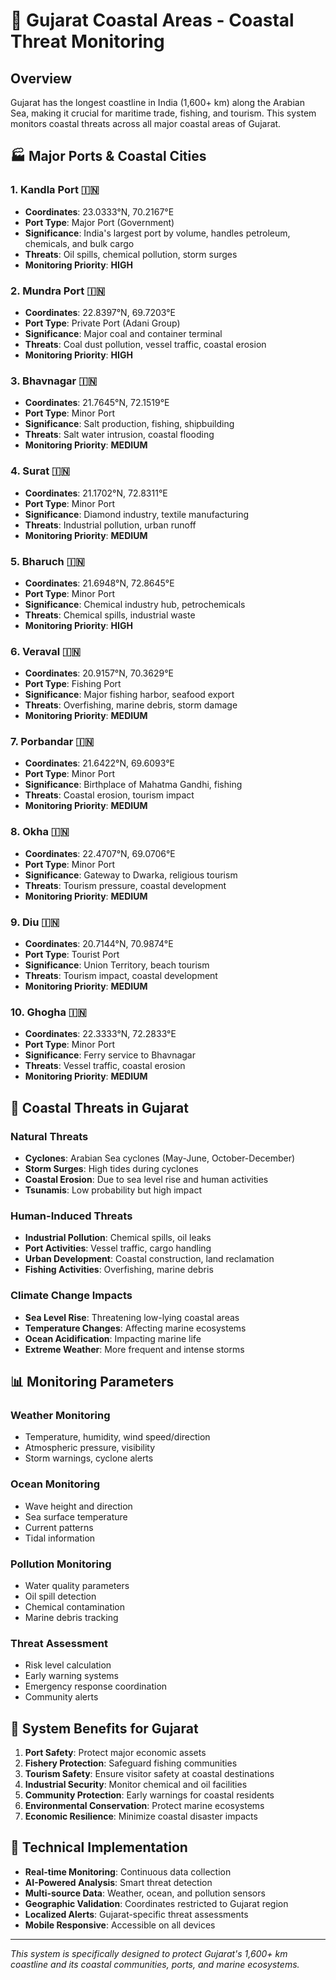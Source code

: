# 🌊 Gujarat Coastal Areas - Coastal Threat Monitoring

## Overview
Gujarat has the longest coastline in India (1,600+ km) along the Arabian Sea, making it crucial for maritime trade, fishing, and tourism. This system monitors coastal threats across all major coastal areas of Gujarat.

## 🏭 Major Ports & Coastal Cities

### 1. **Kandla Port** 🇮🇳
- **Coordinates**: 23.0333°N, 70.2167°E
- **Port Type**: Major Port (Government)
- **Significance**: India's largest port by volume, handles petroleum, chemicals, and bulk cargo
- **Threats**: Oil spills, chemical pollution, storm surges
- **Monitoring Priority**: **HIGH**

### 2. **Mundra Port** 🇮🇳
- **Coordinates**: 22.8397°N, 69.7203°E
- **Port Type**: Private Port (Adani Group)
- **Significance**: Major coal and container terminal
- **Threats**: Coal dust pollution, vessel traffic, coastal erosion
- **Monitoring Priority**: **HIGH**

### 3. **Bhavnagar** 🇮🇳
- **Coordinates**: 21.7645°N, 72.1519°E
- **Port Type**: Minor Port
- **Significance**: Salt production, fishing, shipbuilding
- **Threats**: Salt water intrusion, coastal flooding
- **Monitoring Priority**: **MEDIUM**

### 4. **Surat** 🇮🇳
- **Coordinates**: 21.1702°N, 72.8311°E
- **Port Type**: Minor Port
- **Significance**: Diamond industry, textile manufacturing
- **Threats**: Industrial pollution, urban runoff
- **Monitoring Priority**: **MEDIUM**

### 5. **Bharuch** 🇮🇳
- **Coordinates**: 21.6948°N, 72.8645°E
- **Port Type**: Minor Port
- **Significance**: Chemical industry hub, petrochemicals
- **Threats**: Chemical spills, industrial waste
- **Monitoring Priority**: **HIGH**

### 6. **Veraval** 🇮🇳
- **Coordinates**: 20.9157°N, 70.3629°E
- **Port Type**: Fishing Port
- **Significance**: Major fishing harbor, seafood export
- **Threats**: Overfishing, marine debris, storm damage
- **Monitoring Priority**: **MEDIUM**

### 7. **Porbandar** 🇮🇳
- **Coordinates**: 21.6422°N, 69.6093°E
- **Port Type**: Minor Port
- **Significance**: Birthplace of Mahatma Gandhi, fishing
- **Threats**: Coastal erosion, tourism impact
- **Monitoring Priority**: **MEDIUM**

### 8. **Okha** 🇮🇳
- **Coordinates**: 22.4707°N, 69.0706°E
- **Port Type**: Minor Port
- **Significance**: Gateway to Dwarka, religious tourism
- **Threats**: Tourism pressure, coastal development
- **Monitoring Priority**: **MEDIUM**

### 9. **Diu** 🇮🇳
- **Coordinates**: 20.7144°N, 70.9874°E
- **Port Type**: Tourist Port
- **Significance**: Union Territory, beach tourism
- **Threats**: Tourism impact, coastal development
- **Monitoring Priority**: **MEDIUM**

### 10. **Ghogha** 🇮🇳
- **Coordinates**: 22.3333°N, 72.2833°E
- **Port Type**: Minor Port
- **Significance**: Ferry service to Bhavnagar
- **Threats**: Vessel traffic, coastal erosion
- **Monitoring Priority**: **MEDIUM**

## 🚨 **Coastal Threats in Gujarat**

### **Natural Threats**
- **Cyclones**: Arabian Sea cyclones (May-June, October-December)
- **Storm Surges**: High tides during cyclones
- **Coastal Erosion**: Due to sea level rise and human activities
- **Tsunamis**: Low probability but high impact

### **Human-Induced Threats**
- **Industrial Pollution**: Chemical spills, oil leaks
- **Port Activities**: Vessel traffic, cargo handling
- **Urban Development**: Coastal construction, land reclamation
- **Fishing Activities**: Overfishing, marine debris

### **Climate Change Impacts**
- **Sea Level Rise**: Threatening low-lying coastal areas
- **Temperature Changes**: Affecting marine ecosystems
- **Ocean Acidification**: Impacting marine life
- **Extreme Weather**: More frequent and intense storms

## 📊 **Monitoring Parameters**

### **Weather Monitoring**
- Temperature, humidity, wind speed/direction
- Atmospheric pressure, visibility
- Storm warnings, cyclone alerts

### **Ocean Monitoring**
- Wave height and direction
- Sea surface temperature
- Current patterns
- Tidal information

### **Pollution Monitoring**
- Water quality parameters
- Oil spill detection
- Chemical contamination
- Marine debris tracking

### **Threat Assessment**
- Risk level calculation
- Early warning systems
- Emergency response coordination
- Community alerts

## 🎯 **System Benefits for Gujarat**

1. **Port Safety**: Protect major economic assets
2. **Fishery Protection**: Safeguard fishing communities
3. **Tourism Safety**: Ensure visitor safety at coastal destinations
4. **Industrial Security**: Monitor chemical and oil facilities
5. **Community Protection**: Early warnings for coastal residents
6. **Environmental Conservation**: Protect marine ecosystems
7. **Economic Resilience**: Minimize coastal disaster impacts

## 🔧 **Technical Implementation**

- **Real-time Monitoring**: Continuous data collection
- **AI-Powered Analysis**: Smart threat detection
- **Multi-source Data**: Weather, ocean, and pollution sensors
- **Geographic Validation**: Coordinates restricted to Gujarat region
- **Localized Alerts**: Gujarat-specific threat assessments
- **Mobile Responsive**: Accessible on all devices

---

*This system is specifically designed to protect Gujarat's 1,600+ km coastline and its coastal communities, ports, and marine ecosystems.*
